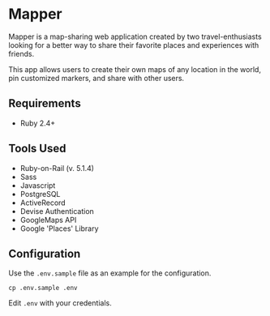 # Mapper

Mapper is a map-sharing web application created by two travel-enthusiasts looking for a better way to share their favorite places and experiences with friends.

This app allows users to create their own maps of any location in the world, pin customized markers, and share with other users.

## Requirements

* Ruby 2.4+

## Tools Used

* Ruby-on-Rail (v. 5.1.4)
* Sass
* Javascript
* PostgreSQL
* ActiveRecord
* Devise Authentication
* GoogleMaps API
* Google 'Places' Library

## Configuration

Use the `.env.sample` file as an example for the configuration.

```
cp .env.sample .env
```

Edit `.env` with your credentials.
